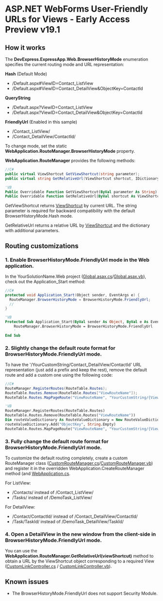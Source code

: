 ﻿# ASP.NET WebForms User-Friendly URLs for Views - Early Access Preview v19.1

## How it works

The **DevExpress.ExpressApp.Web.BrowserHistoryMode** enumeration specifies the current routing mode and URL representation:

**Hash** (Default Mode)
* /Default.aspx#ViewID=Contact_ListView
* /Default.aspx#ViewID=Contact_DetailView&ObjectKey=ContactId

**QueryString**
* /Default.aspx?ViewID=Contact_ListView
* /Default.aspx?ViewID=Contact_DetailView&ObjectKey=ContactId

**FriendlyUrl** (Enabled in this sample)
* /Contact_ListView/
* /Contact_DetailView/ContactId/

To change mode, set the static **WebApplication.RouteManager.BrowserHistoryMode** property.


**WebApplication.RouteManager** provides the following methods:

```csharp
//C#
public virtual ViewShortcut GetViewShortcut(string parameter);
public virtual string GetRelativeUrl(ViewShortcut shortcut, IDictionary<string, string> additionalParams = null);
```
```vb
'VB
Public Overridable Function GetViewShortcut(ByVal parameter As String) As ViewShortcut
Public Overridable Function GetRelativeUrl(ByVal shortcut As ViewShortcut, ByVal Optional additionalParams As IDictionary(Of String, String) = Nothing) As String
```
GetViewShortcut returns [ViewShortcut](https://docs.devexpress.com/eXpressAppFramework/DevExpress.ExpressApp.ViewShortcut) by current URL. The string parameter is required for backward compatibility with the default BrowserHistoryMode.Hash mode.

GetRelativeUrl returns a relative URL by [ViewShortcut](https://docs.devexpress.com/eXpressAppFramework/DevExpress.ExpressApp.ViewShortcut) and the dictionary with additional parameters.


## Routing customizations

### 1. Enable BrowserHistoryMode.FriendlyUrl mode in the Web application.
In the YourSolutionName.Web project ([Global.asax.cs](./CS/FriendlyUrlSample.Web/Global.asax.cs)/[Global.asax.vb](./VB/FriendlyUrlSample.Web/Global.asax.vb)), check out the Application_Start method:

```csharp
//C#
protected void Application_Start(Object sender, EventArgs e) {
  RouteManager.BrowserHistoryMode = BrowserHistoryMode.FriendlyUrl;
  //
}
```
```vb
'VB
Protected Sub Application_Start(ByVal sender As Object, ByVal e As EventArgs)
    RouteManager.BrowserHistoryMode = BrowserHistoryMode.FriendlyUrl
    '
End Sub
```
### 2. Slightly change the default route format for BrowserHistoryMode.FriendlyUrl mode.
To have the '/YourCustomString/Contact_DetailView/ContactId' URL representation (just add a prefix and keep the rest), remove the default route and add a custom one using the following code:
```csharp
//C#
RouteManager.RegisterRoutes(RouteTable.Routes);
RouteTable.Routes.Remove(RouteTable.Routes["ViewRouteName"]);
RouteTable.Routes.MapPageRoute("ViewRouteName", "YourCustomString/{ViewID}/{ObjectKey}/", "~/Default.aspx", false, new RouteValueDictionary() { { "ObjectKey", string.Empty } });
```
```vb
'VB
RouteManager.RegisterRoutes(RouteTable.Routes)
RouteTable.Routes.Remove(RouteTable.Routes("ViewRouteName"))
Dim routeValueDictionary As RouteValueDictionary = New RouteValueDictionary()
routeValueDictionary.Add("ObjectKey", String.Empty)
RouteTable.Routes.MapPageRoute("ViewRouteName", "YourCustomString/{ViewID}/{ObjectKey}/", "~/Default.aspx", False, routeValueDictionary)
```


### 3. Fully change the default route format for BrowserHistoryMode.FriendlyUrl mode.

To customize the default routing completely, create a custom RouteManager class ([CustomRouteManager.cs](./CS/FriendlyUrlSample.Web/CustomRouteManager.cs)/[CustomRouteManager.vb](./VB/FriendlyUrlSample.Web/CustomRouteManager.vb)) and register it in the overridden WebApplication.CreateRouteManager method (and [WebApplication.cs](./CS/FriendlyUrlSample.Web/WebApplication.cs/[WebApplication.vb](./VB/FriendlyUrlSample.Web/WebApplication.vb)). 

For ListView:  
*  /Contacts/ instead of /Contact_ListView/
*  /Tasks/  instead of /DemoTask_ListView/
               
For DetailView:
*  /Contact/ContactId/ instead of /Contact_DetailView/ContactId/
*  /Task/TaskId/ instead of /DemoTask_DetailView/TaskId/
 
### 4. Open a DetailView in the new window from the client-side in BrowserHistoryMode.FriendlyUrl mode.
You can use the **WebApplication.RouteManager.GetRelativeUrl(viewShortcut)** method to obtain a URL by the ViewShortcut object corresponding to a required View ([CustomLinkController.cs](./CS/FriendlyUrlSample.Module.Web/Controllers/CustomLinkController.cs) / [CustomLinkController.vb](./VB/FriendlyUrlSample.Module.Web/Controllers/CustomLinkController.vb)).

## Known issues
 - The BrowserHistoryMode.FriendlyUrl does not support Security Module.

